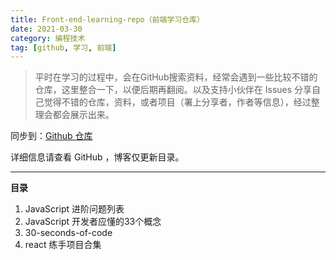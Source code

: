 ```yaml
---
title: Front-end-learning-repo（前端学习仓库）
date: 2021-03-30
category: 编程技术
tag: [github, 学习, 前端]
---
```


>平时在学习的过程中，会在GitHub搜索资料，经常会遇到一些比较不错的仓库，这里整合一下，以便后期再翻阅。以及支持小伙伴在 Issues 分享自己觉得不错的仓库，资料，或者项目（署上分享者，作者等信息），经过整理会都会展示出来。

同步到：[Github 仓库](https://github.com/shuxhan/Front-end-learning-repo)

详细信息请查看 GitHub ，博客仅更新目录。

---

**目录**

1. JavaScript 进阶问题列表
2. JavaScript 开发者应懂的33个概念
3. 30-seconds-of-code
4. react 练手项目合集

